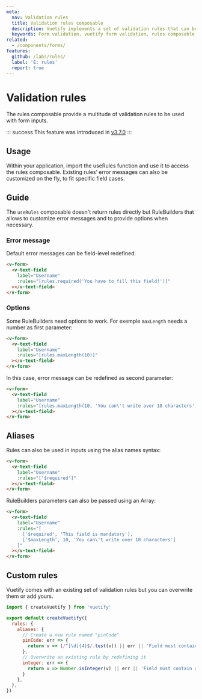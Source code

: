 ```yaml
---
meta:
  nav: Validation rules
  title: Validation rules composable
  description: Vuetify implements a set of validation rules that can be overwritted
  keywords: Form validation, vuetify form validation, rules composable, validation rules
related:
  - /components/forms/
features:
  github: /labs/rules/
  label: 'E: rules'
  report: true
---
```


# Validation rules

The rules composable provide a multitude of validation rules to be used with form inputs.

<page-features />

<entry />

::: success
This feature was introduced in [v3.7.0](/getting-started/release-notes/?version=v3.7.0)
:::

## Usage

Within your application, import the useRules function and use it to access the rules composable.
Existing rules’ error messages can also be customized on the fly, to fit specific field cases.

<usage name="rules" />

## Guide

The `useRules` composable doesn't return rules directly but RuleBuilders that allows to customize
error messages and to provide options when necessary.

### Error message

Default error messages can be field-level redefined.

```html { resource="src/App.vue" }
<v-form>
  <v-text-field
    label="Username"
    :rules="[rules.required('You have to fill this field!')]"
  ></v-text-field>
</v-form>
```

### Options

Some RuleBuilders need options to work. For exemple `maxLength` needs a number as first parameter:

```html { resource="src/App.vue" }
<v-form>
  <v-text-field
    label="Username"
    :rules="[rules.maxLength(10)]"
  ></v-text-field>
</v-form>
```

In this case, error message can be redefined as second parameter:

```html { resource="src/App.vue" }
<v-form>
  <v-text-field
    label="Username"
    :rules="[rules.maxLength(10, 'You can\'t write over 10 characters')]"
  ></v-text-field>
</v-form>
```

## Aliases

Rules can also be used in inputs using the alias names syntax:

```html { resource="src/App.vue" }
<v-form>
  <v-text-field
    label="Username"
    :rules="['$required']"
  ></v-text-field>
</v-form>
```

RuleBuilders parameters can also be passed using an Array:

```html { resource="src/App.vue" }
<v-form>
  <v-text-field
    label="Username"
    :rules="[
      ['$required', 'This field is mandatory'],
      ['$maxLength', 10, 'You can\'t write over 10 characters']
    ]"
  ></v-text-field>
</v-form>
```

## Custom rules

Vuetify comes with an existing set of validation rules but you can overwrite them or add yours.

```js { resource="src/plugins/vuetify.js" }
import { createVuetify } from 'vuetify'

export default createVuetify({
  rules: {
    aliases: {
      // Create a new rule named "pinCode"
      pinCode: err => {
        return v => (/^[\d]{4}$/.test(v)) || err || 'Field must contain a 4-digit PIN'
      },
      // Overwrite an existing rule by redefining it
      integer: err => {
        return v => Number.isInteger(v) || err || 'Field must contain an interger value'
      }
    },
  },
})
```

